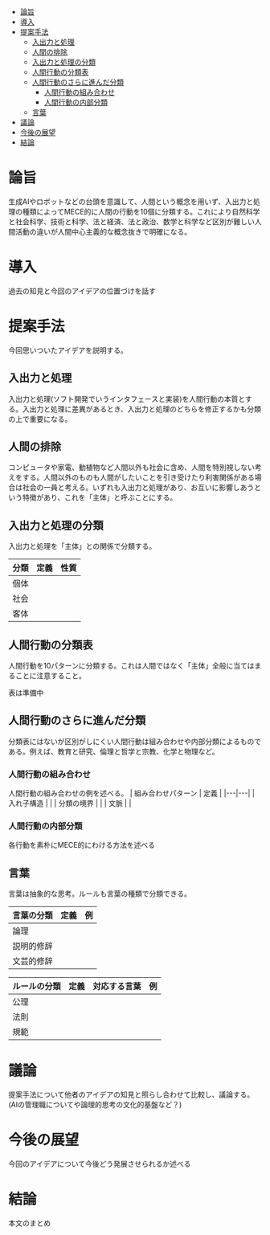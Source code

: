 - [論旨](#論旨)
- [導入](#導入)
- [提案手法](#提案手法)
  - [入出力と処理](#入出力と処理)
  - [人間の排除](#人間の排除)
  - [入出力と処理の分類](#入出力と処理の分類)
  - [人間行動の分類表](#人間行動の分類表)
  - [人間行動のさらに進んだ分類](#人間行動のさらに進んだ分類)
    - [人間行動の組み合わせ](#人間行動の組み合わせ)
    - [人間行動の内部分類](#人間行動の内部分類)
  - [言葉](#言葉)
- [議論](#議論)
- [今後の展望](#今後の展望)
- [結論](#結論)

# 論旨
生成AIやロボットなどの台頭を意識して、人間という概念を用いず、入出力と処理の種類によってMECE的に人間の行動を10個に分類する。これにより自然科学と社会科学、技術と科学、法と経済、法と政治、数学と科学など区別が難しい人間活動の違いが人間中心主義的な概念抜きで明確になる。

# 導入
過去の知見と今回のアイデアの位置づけを話す

# 提案手法
今回思いついたアイデアを説明する。

## 入出力と処理
入出力と処理(ソフト開発でいうインタフェースと実装)を人間行動の本質とする。入出力と処理に差異があるとき、入出力と処理のどちらを修正するかも分類の上で重要になる。

## 人間の排除
コンピュータや家電、動植物など人間以外も社会に含め、人間を特別視しない考えをする。人間以外のものも人間がしたいことを引き受けたり利害関係がある場合は社会の一員と考える。いずれも入出力と処理があり、お互いに影響しあうという特徴があり、これを「主体」と呼ぶことにする。

## 入出力と処理の分類
入出力と処理を「主体」との関係で分類する。

| 分類 | 定義 | 性質 |
|--|--|--|
| 個体 |  |  |
| 社会 |  |  |
| 客体 |  |  |

## 人間行動の分類表
人間行動を10パターンに分類する。これは人間ではなく「主体」全般に当てはまることに注意すること。

表は準備中

## 人間行動のさらに進んだ分類
分類表にはないが区別がしにくい人間行動は組み合わせや内部分類によるものである。例えば、教育と研究、倫理と哲学と宗教、化学と物理など。

### 人間行動の組み合わせ
人間行動の組み合わせの例を述べる。
| 組み合わせパターン | 定義 |
|---|---|
| 入れ子構造 |  |
| 分類の境界 |  |
| 文脈 |  |

### 人間行動の内部分類
各行動を素朴にMECE的にわける方法を述べる

## 言葉
言葉は抽象的な思考。ルールも言葉の種類で分類できる。

| 言葉の分類 | 定義 | 例 |
|---|---|---|
| 論理 | | |
| 説明的修辞 | | |
| 文芸的修辞 | | |

| ルールの分類 | 定義 | 対応する言葉 | 例 |
|---|---|---|---|
| 公理 | | | |
| 法則 | | | |
| 規範 | | | |

# 議論
提案手法について他者のアイデアの知見と照らし合わせて比較し、議論する。(AIの管理職についてや論理的思考の文化的基盤など？)

# 今後の展望
今回のアイデアについて今後どう発展させられるか述べる

# 結論
本文のまとめ
